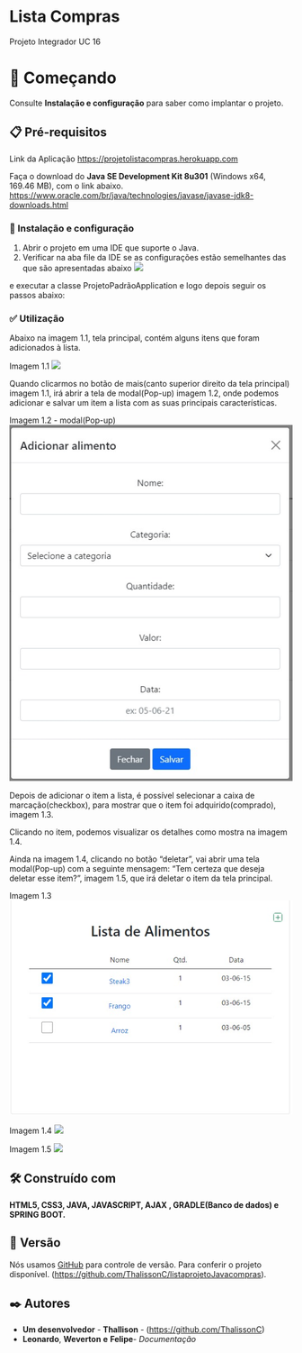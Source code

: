 

# Lista Compras

Projeto Integrador UC 16

# 🚀 Começando

Consulte **Instalação e configuração** para saber como implantar o projeto.

## 📋 Pré-requisitos

Link da Aplicação
https://projetolistacompras.herokuapp.com

Faça o download do **Java SE Development Kit 8u301** (Windows x64, 169.46 MB), com o link abaixo.
https://www.oracle.com/br/java/technologies/javase/javase-jdk8-downloads.html

### 🔧 Instalação e configuração

 1. Abrir o projeto em uma IDE que suporte o Java.
 2. Verificar na aba file da IDE se as configurações estão semelhantes das que são apresentadas abaixo
![](https://lh5.googleusercontent.com/A2hnb_W530gfd3seu7PyfRWUSHt1G9xgovqDJx6CDbWWPu7VQzNlCnbajvQ6vYR_7ARXx6sq1A-FhGxO2TVliwF23wg9cPnCGES1nhJ1L6D_xTWm-2hRjDjGikFbhA)



e executar a classe ProjetoPadrãoApplication e logo depois seguir os passos abaixo:


   
### ✅ Utilização

Abaixo na imagem 1.1, tela principal, contém alguns itens que foram adicionados à lista.

Imagem 1.1 
![](https://lh3.googleusercontent.com/vnWYXTPkYealpa774x6-aZRSIbCIyjJMm94cKhPrZy6j7zUvlzhoFlTzglVYjyv5q2zTCeOsOZmUlDvaYTZC6Yyzh0-PTBwqSv67WFLryaOqzyOHO3M2RjrHKH3I1QBa1BCQJIE)

Quando clicarmos no botão de mais(canto superior direito da tela principal) imagem 1.1, irá abrir a tela de modal(Pop-up) imagem 1.2, onde podemos adicionar e salvar um item a lista com as suas principais características.

Imagem 1.2 - modal(Pop-up)
![enter image description here](https://github.com/leonardo202/projetopadrao/blob/master/a68e2b88-0ad2-4178-bda0-8f20ca16b50a.jfif?raw=true)

Depois de adicionar o item a lista, é possível selecionar a caixa de marcação(checkbox), para mostrar que o item foi adquirido(comprado), imagem 1.3.

Clicando no item, podemos visualizar os detalhes como mostra na imagem 1.4.

Ainda na imagem 1.4, clicando no botão “deletar”, vai abrir uma tela modal(Pop-up) com a seguinte mensagem: “Tem certeza que deseja deletar esse item?”, imagem 1.5, que irá deletar o item da tela principal.

Imagem 1.3
![enter image description here](https://github.com/leonardo202/projetopadrao/blob/master/9ee3f132-6125-430c-a517-d921077f491a.jfif?raw=true)

Imagem 1.4
![](https://lh5.googleusercontent.com/LBWrlH1TpnZcIuFaBbdgCMeid9aLucBTowa4AFRbIGv4djobwiD_9WmSLnSa-n5RP-w3cCNcooWd9FoPGbl6MSlEQYivyWrzbJuO3eMGWjSH2qbpgbk-yNLM5yx74g)    

Imagem 1.5
![](https://lh6.googleusercontent.com/okYlu5jYZWqcEZmFrOydSLtEDAoa9ZKYza32Nep6OHAujS9Am2ZUe-MW52eiT3GwGDA9UYp8S4OW4p2swFfMDfSVDIIZW5j80tmh7JyfiC9SUY_5IIf4BSnhgiMBzA)


## 🛠️ Construído com


**HTML5, CSS3, JAVA, JAVASCRIPT, AJAX , GRADLE(Banco de dados) e SPRING BOOT.**

## 📌 Versão

Nós usamos [GitHub](https://github.com/) para controle de versão. Para conferir o projeto disponível. (https://github.com/ThalissonC/listaprojetoJavacompras). 

## ✒️ Autores

* **Um desenvolvedor** - ****Thallison**** - (https://github.com/ThalissonC)
* **Leonardo**, **Weverton**  **e** **Felipe**- *Documentação* 


